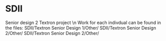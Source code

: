# SDII
Senior design 2 Textron project \n
Work for each indivdual can be found in the files:
SDII/Textron Senior Design 1/Other/
SDII/Textron Senior Design 2/Other/
SDII/Textron Senior Design 2/Other/
